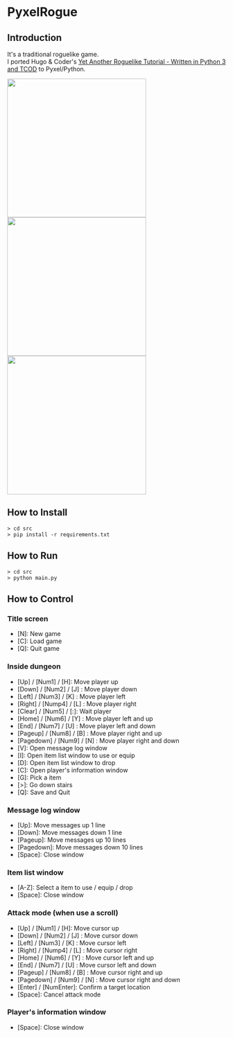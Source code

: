 # PyxelRogue

## Introduction

It's a traditional roguelike game. <br>
I ported Hugo & Coder's [Yet Another Roguelike Tutorial - Written in Python 3 and TCOD](https://rogueliketutorials.com/tutorials/tcod/v2/) to Pyxel/Python. 

<img src="https://github.com/jay-kumogata/RetroGames/blob/main/pyxel/pyxelrogue/screenshots/pyxelrogue07.gif" width="320"> <img src="https://github.com/jay-kumogata/RetroGames/blob/main/pyxel/pyxelrogue/screenshots/pyxelrogue10.gif" width="320"> <img src="https://github.com/jay-kumogata/RetroGames/blob/main/pyxel/pyxelrogue/screenshots/pyxelrogue13.gif" width="320"> 

## How to Install

	> cd src
	> pip install -r requirements.txt

## How to Run

	> cd src
	> python main.py
	
## How to Control

### Title screen

- [N\]: New game
- [C\]: Load game
- [Q\]: Quit game

### Inside dungeon 

- [Up] / [Num1] / [H]: Move player up
- [Down] / [Num2] / [J] : Move player down
- [Left] / [Num3] / [K] : Move player left
- [Right] / [Nump4] / [L] : Move player right
- [Clear] / [Num5] / [:]: Wait player
- [Home] / [Num6] / [Y] : Move player left and up
- [End] / [Num7] / [U] : Move player left and down
- [Pageup] / [Num8] / [B] : Move player right and up
- [Pagedown] / [Num9] / [N] : Move player right and down
- [V]: Open message log window
- [I]: Open item list window to use or equip
- [D]: Open item list window to drop
- [C]: Open player's information window
- [G]: Pick a item
- [>\]: Go down stairs
- [Q\]: Save and Quit

### Message log window 

- [Up\]: Move messages up 1 line
- [Down\]: Move messages down 1 line
- [Pageup\]: Move messages up 10 lines
- [Pagedown\]: Move messages down 10 lines
- [Space\]: Close window

### Item  list window

- [A-Z\]: Select a item to use / equip / drop 
- [Space\]: Close window

### Attack mode (when use  a scroll)

- [Up] / [Num1] / [H]: Move cursor up
- [Down] / [Num2] / [J] : Move cursor down
- [Left] / [Num3] / [K] : Move cursor left
- [Right] / [Nump4] / [L] : Move cursor right
- [Home] / [Num6] / [Y] : Move cursor left and up
- [End] / [Num7] / [U] : Move cursor left and down
- [Pageup] / [Num8] / [B] : Move cursor right and up
- [Pagedown] / [Num9] / [N] : Move cursor right and down
- [Enter] / [NumEnter]: Confirm a target location
- [Space\]: Cancel attack mode

### Player's information window

- [Space\]: Close window

